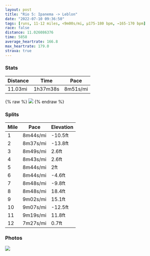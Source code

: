 ```yaml
---
layout: post
title: "Rio 5: Ipanema -> Leblon"
date: "2022-07-10 09:36:50"
tags: [runs, 11-12 miles, <9m00s/mi, μ175-180 bpm, →165-170 bpm]
race: false
distance: 11.026086376
time: 5858
average_heartrate: 166.8
max_heartrate: 179.0
strava: true
---
```


### Stats

| Distance | Time | Pace |
|----------|------|------|
|11.03mi|1h37m38s|8m51s/mi|

{% raw %}
<img src='https://maps.googleapis.com/maps/api/staticmap?maptype=roadmap&path=enc:jshkCb`tfGBB?HKrBGhEEl@Br@IjACnA@|CEpAAxDOzD@hAEnA@j@GdCAlBQrDYfSGb@ErBG|@BlGOfF?|CDjBVbDDrALtALx@RdDFrCL~ADxAN|BDhBPvAPlCTbAL`ABlB^tCLvA\lBFj@@|@L`A\vAt@xBNr@Rb@F\b@vAPd@FDBAEMw@uAIUCSs@uB[q@Ss@]gBQsAQgCUkBI{A@M]oD@u@Kc@[oCYuDOuCCaAMuA[oGGu@A_AK{AIyC@y@Ow@Gg@QuCAgEDi@BeBC[LqA@i@A_BBuAJeB?aBN{GBuDL}ABkA@_DHsBAg@DkBJaC@yAHmC?o@N{DF_CCo@@i@D{@B}BLwC@aC\}Bp@gCLqAp@eCp@cD@ICAQbBuAvFu@~D_@`BMzAB|AK|BE`EGhAEvEGpAAzBG`@OvBAnAE`@?jDMjGKdC@jAEjB?d@KhC@nBGh@E~AIf@IfA?`@DtAGxCIhAGxB@xAA~@H~Bf@dIAf@Hd@LxBNnADzAVbD?r@FdAAf@Bf@B\JTHtBJhAJ|AFd@B`ANrA@`@PlANl@@|@LvAVnBL`CFb@b@x@HXFj@J\B\h@`BBTd@pAJb@HHu@sA?WU{@Um@eA{DEe@?e@Ek@Ig@?m@]_B?eAGa@_@qACwAE{@Ge@Ai@Qi@OuBK}@EcAMw@IoFIi@OwBKe@EaBEg@EOA{AGi@Cw@e@cEEq@Aq@KgB@oAEg@BwBMoDNwABuAN{AEk@AsA@k@Fg@P{@Ck@@m@FaAGiAHs@GyBBi@E_@?k@NcCB{ELiB@aACi@FuAAi@RoCGe@@c@NuA@qCCi@N_BLoH?yABk@@_BP_AFCHDHGAONoAj@yDAi@v@sDNe@?OCDE|@}@dGaAtEEn@Qn@Gp@@|@AfAKhCId@Ab@Df@Ab@A~BMpALlAEf@EvAMdCKdGEv@@HAz@MrAKtC@f@C~ABdAIfCCjAFjA@bASlBAvBWfGBr@Cb@ApDId@EpAB|CFt@HhBHhDh@lGLzB?^FVWsAGm@@oAAi@UqDEcBWuD?cAI}ABc@EoAJ{C@cBFi@E[?]FsAA]BeA?gAHkA?_CNkEB]ImBFe@B_B?_B@o@Dc@NgFCgAB{@Dg@A_@NyBBm@EwD@e@D_@Be@E_BBi@LsA&key=AIzaSyC1MId7bFpkLXNAaYhBSTb8jLyiSqzbDtM&size=800x800&markers=color:yellow|label:S|-22.98694,-43.19762&markers=color:green|label:F|-22.98670000000002,-43.2001199999999'>
{% endraw %}

### Splits

| Mile | Pace | Elevation |
|------|------|-----------|
|1|8m44s/mi|-10.5ft|
|2|8m37s/mi|-13.8ft|
|3|8m49s/mi|2.6ft|
|4|8m43s/mi|2.6ft|
|5|8m44s/mi|2ft|
|6|8m44s/mi|-4.6ft|
|7|8m48s/mi|-9.8ft|
|8|8m48s/mi|18.4ft|
|9|9m02s/mi|15.1ft|
|10|9m07s/mi|-12.5ft|
|11|9m19s/mi|11.8ft|
|12|7m27s/mi|0.7ft|

### Photos
<img src='https://dgtzuqphqg23d.cloudfront.net/nqs6dwCr5cLm-rFyBlWdNg_JFS0LRxiaAWfnuAyXO6k-576x768.jpg'>
